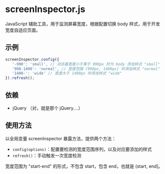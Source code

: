 screenInspector.js
==================

JavaScript 辅助工具，用于监测屏幕宽度，根据配置切换 body 样式，用于开发宽度自适应页面。

示例
----

```javascript
screenInspector.config({
   '-990': 'small', // 浏览器宽度小于等于 990px 时为 body 添加样式 "small"
   '990-1400': 'normal', // 宽度范围 (990px, 1400px] 时添加样式 "normal"
   '1400-': 'wide' // 宽度大于 1400px 时添加样式 "wide"
}).refresh();
```

依赖
----

-  jQuery （对，就是那个 jQuery....）

使用方法
--------

以全局变量 screenInspector 暴露方法，提供两个方法：

-  ```config(options)```：配置要检测的宽度范围序列，以及对应要添加的样式
-  ```refresh()```：手动触发一次宽度检测

宽度范围为 "start-end" 的形式，不包含 start，包含 end，也就是 (start, end]。
